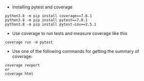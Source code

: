 * Installing pytest and coverage
```
python3.8 -m pip install coverage==7.6.1
python3.8 -m pip install pytest==7.0.1
python3.8 -m pip install pytest-cov==2.5.1
```

* Use coverage to run tests and measure coverage like this
```
coverage run -m pytest
```

* Use one of the following commands for getting the summary of coverage:
```
coverage reoport
or
coverage html
```
